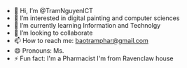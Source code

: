 - 👋 Hi, I’m @TramNguyenICT
- 👀 I’m interested in digital painting and computer sciences
- 🌱 I’m currently learning Information and Technolgy
- 💞️ I’m looking to collaborate
- 📫 How to reach me: baotramphar@gmail.com
- 😄 Pronouns: Ms.
- ⚡ Fun fact: I'm a Pharmacist
                I'm from Ravenclaw house

<!---
TramNguyenICT/TramNguyenICT is a ✨ special ✨ repository because its `README.md` (this file) appears on your GitHub profile.
You can click the Preview link to take a look at your changes.
--->
